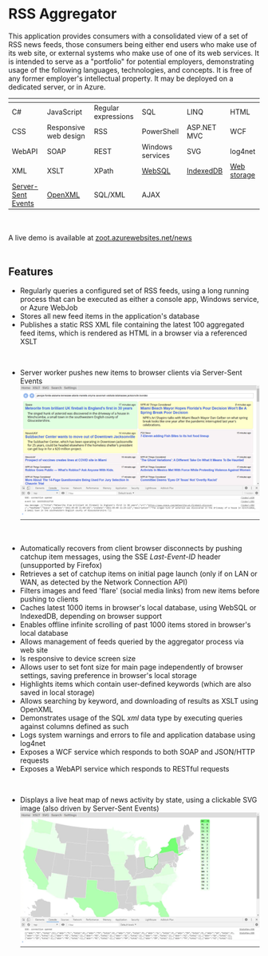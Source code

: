 # RSS Aggregator

This application provides consumers with a consolidated view of a set of RSS news feeds, those consumers being either end users who make use of its web site, or external systems who make use of one of its web services. It is intended to serve as a "portfolio" for potential employers, demonstrating usage of the following languages, technologies, and concepts. It is free of any former employer's intellectual property. It may be deployed on a dedicated server, or in Azure.

| <!-- --> | <!-- -->  | <!-- -->  | <!-- --> | <!-- -->  | <!-- --> 
| ---- | ---- | ---- | ---- | ---- | ---- 
| C# | JavaScript | Regular expressions | SQL | LINQ | HTML 
| CSS  | Responsive web design | RSS | PowerShell | ASP.NET MVC | WCF 
| WebAPI | SOAP | REST | Windows services | SVG | log4net
| XML | XSLT | XPath | [WebSQL](https://www.w3.org/TR/webdatabase/) | [IndexedDB](https://www.w3.org/TR/IndexedDB-2/) | [Web storage](https://www.w3.org/TR/webstorage/) 
| [Server-Sent Events](https://html.spec.whatwg.org/multipage/server-sent-events.html) | [OpenXML](https://docs.microsoft.com/en-us/office/open-xml/about-the-open-xml-sdk) | SQL/XML | AJAX | | |  

<br /><br />
A live demo is available at [zoot.azurewebsites.net/news](https://zoot.azurewebsites.net/news)
<br /><br />

## Features
* Regularly queries a configured set of RSS feeds, using a long running process that can be executed as either a console app, Windows service, or Azure WebJob 
* Stores all new feed items in the application's database
* Publishes a static RSS XML file containing the latest 100 aggregated feed items, which is rendered as HTML in a browser via a referenced XSLT
<br />

* Server worker pushes new items to browser clients via Server-Sent Events
![Web site home page](/img/homepage.webp)
<br/>

* Automatically recovers from client browser disconnects by pushing catchup item messages, using the SSE *Last-Event-ID* header (unsupported by Firefox)
* Retrieves a set of catchup items on initial page launch (only if on LAN or WAN, as detected by the Network Connection API)
* Filters images and feed 'flare' (social media links) from new items before pushing to clients
* Caches latest 1000 items in browser's local database, using WebSQL or IndexedDB, depending on browser support
* Enables offline infinite scrolling of past 1000 items stored in browser's local database
* Allows management of feeds queried by the aggregator process via web site
* Is responsive to device screen size
* Allows user to set font size for main page independently of browser settings, saving preference in browser's local storage
* Highlights items which contain user-defined keywords (which are also saved in local storage)
* Allows searching by keyword, and downloading of results as XSLT using OpenXML
* Demonstrates usage of the SQL *xml* data type by executing queries against columns defined as such
* Logs system warnings and errors to file and application database using log4net
* Exposes a WCF service which responds to both SOAP and JSON/HTTP requests
* Exposes a WebAPI service which responds to RESTful requests
<br />

* Displays a live heat map of news activity by state, using a clickable SVG image (also driven by Server-Sent Events)
![Web site heat map](/img/heatmap.webp)
